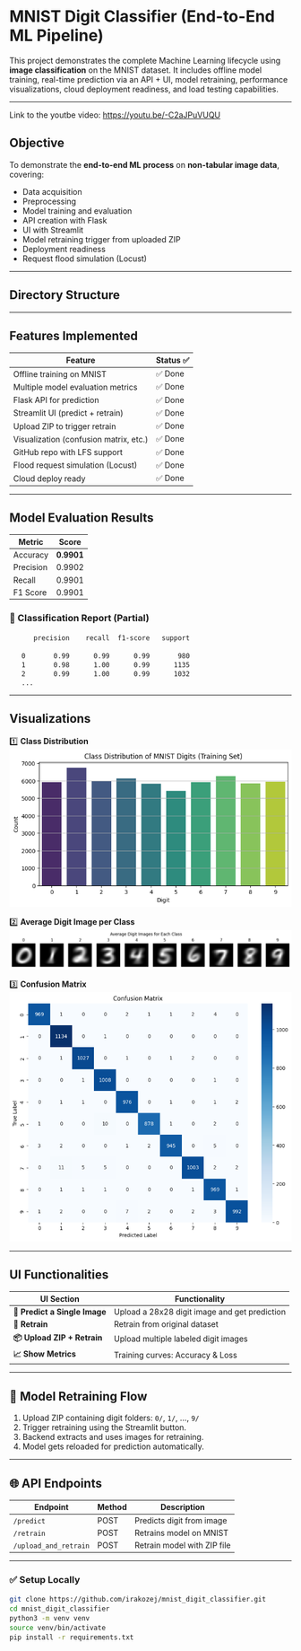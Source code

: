 # MNIST Digit Classifier (End-to-End ML Pipeline)

This project demonstrates the complete Machine Learning lifecycle using **image classification** on the MNIST dataset. It includes offline model training, real-time prediction via an API + UI, model retraining, performance visualizations, cloud deployment readiness, and load testing capabilities.

---

Link to the youtbe video: https://youtu.be/-C2aJPuVUQU

##  Objective

To demonstrate the **end-to-end ML process** on **non-tabular image data**, covering:

- Data acquisition
- Preprocessing
- Model training and evaluation
- API creation with Flask
- UI with Streamlit
- Model retraining trigger from uploaded ZIP
- Deployment readiness
- Request flood simulation (Locust)
  
---

## Directory Structure


---

##  Features Implemented

| Feature                                 | Status ✅ |
|----------------------------------------|-----------|
| Offline training on MNIST              | ✅ Done   |
| Multiple model evaluation metrics      | ✅ Done   |
| Flask API for prediction               | ✅ Done   |
| Streamlit UI (predict + retrain)       | ✅ Done   |
| Upload ZIP to trigger retrain          | ✅ Done   |
| Visualization (confusion matrix, etc.) | ✅ Done   |
| GitHub repo with LFS support           | ✅ Done   |
| Flood request simulation (Locust)      | ✅ Done   |
| Cloud deploy ready                     | ✅ Done   |

---

## Model Evaluation Results

| Metric        | Score    |
|---------------|----------|
| Accuracy      | **0.9901** |
| Precision     | 0.9902   |
| Recall        | 0.9901   |
| F1 Score      | 0.9901   |

### 🧾 Classification Report (Partial)

          precision    recall  f1-score   support

       0       0.99      0.99      0.99       980
       1       0.98      1.00      0.99      1135
       2       0.99      1.00      0.99      1032
       ...


---

## Visualizations

1️⃣ **Class Distribution**  
![Class Distribution](notebook/visualizations/class_distribution.png)

2️⃣ **Average Digit Image per Class**  
![Averages](notebook/visualizations/average_images.png)

3️⃣ **Confusion Matrix**  
![Confusion Matrix](notebook/visualizations/confusion_matrix.png)

---

## UI Functionalities

| UI Section                     | Functionality                                  |
|-------------------------------|-----------------------------------------------|
| **📸 Predict a Single Image**   | Upload a 28x28 digit image and get prediction |
| **🔁 Retrain**                 | Retrain from original dataset                 |
| **📦 Upload ZIP + Retrain**   | Upload multiple labeled digit images          |
| **📈 Show Metrics**           | Training curves: Accuracy & Loss              |

---

## 🔁 Model Retraining Flow

1. Upload ZIP containing digit folders: `0/`, `1/`, ..., `9/`
2. Trigger retraining using the Streamlit button.
3. Backend extracts and uses images for retraining.
4. Model gets reloaded for prediction automatically.

---

## 🌐 API Endpoints

| Endpoint               | Method | Description                       |
|------------------------|--------|-----------------------------------|
| `/predict`             | POST   | Predicts digit from image         |
| `/retrain`             | POST   | Retrains model on MNIST           |
| `/upload_and_retrain`  | POST   | Retrain model with ZIP file       |

---


### ✅ Setup Locally

```bash
git clone https://github.com/irakozej/mnist_digit_classifier.git
cd mnist_digit_classifier
python3 -m venv venv
source venv/bin/activate
pip install -r requirements.txt
